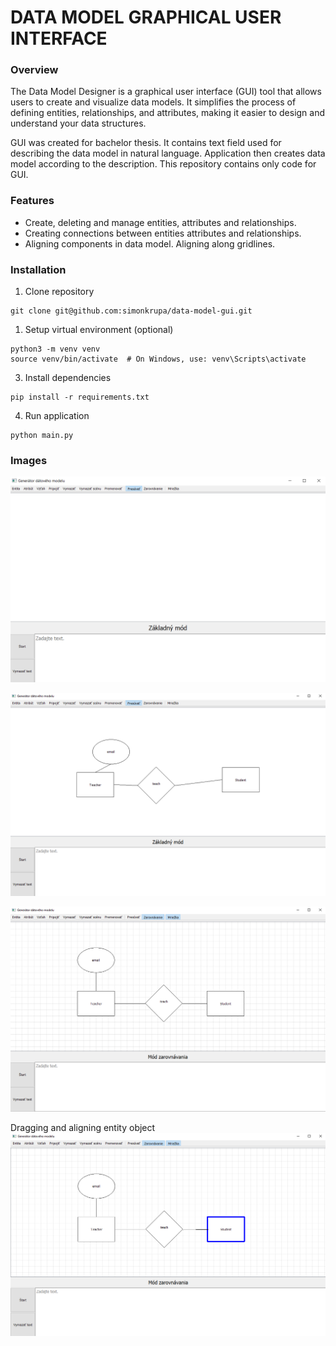 # DATA MODEL GRAPHICAL USER INTERFACE

### Overview

The Data Model Designer is a graphical user interface (GUI)
tool that allows users to create and visualize data models.
It simplifies the process of defining entities, relationships,
and attributes, making it easier to design and understand your data structures.

GUI was created for bachelor thesis. It contains text field used for describing the data model
in natural language. Application then creates data model according to the description. This repository 
contains only code for GUI.

### Features

* Create, deleting and manage entities, attributes and relationships.
* Creating connections between entities attributes and relationships.
* Aligning components in data model. Aligning along gridlines.

### Installation

1. Clone repository
```commandline
git clone git@github.com:simonkrupa/data-model-gui.git
```

1. Setup virtual environment (optional)
```commandline
python3 -m venv venv
source venv/bin/activate  # On Windows, use: venv\Scripts\activate
```

3. Install dependencies
```commandline
pip install -r requirements.txt
```

4. Run application
```commandline
python main.py
```

### Images

![img.png](imgs/img.png)

![img.png](imgs/img1.png)

![img.png](imgs/img2.png)

Dragging and aligning entity object
![img_1.png](imgs/img3.png)